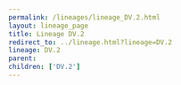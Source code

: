 ```yaml
---
permalink: /lineages/lineage_DV.2.html
layout: lineage_page
title: Lineage DV.2
redirect_to: ../lineage.html?lineage=DV.2
lineage: DV.2
parent: 
children: ['DV.2']
---
```

